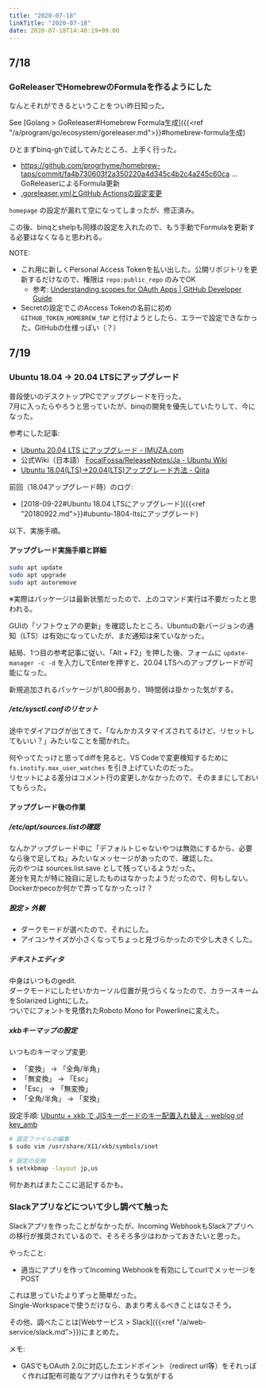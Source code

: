 ```yaml
---
title: "2020-07-18"
linkTitle: "2020-07-18"
date: 2020-07-18T14:40:19+09:00
---
```


## 7/18
### GoReleaserでHomebrewのFormulaを作るようにした

なんとそれができるということをつい昨日知った。

See [Golang > GoReleaser#Homebrew Formula生成]({{<ref "/a/program/go/ecosystem/goreleaser.md">}}#homebrew-formula生成)

ひとまずbinq-ghで試してみたところ、上手く行った。

- https://github.com/progrhyme/homebrew-taps/commit/fa4b730603f2a350220a4d345c4b2c4a245c60ca ... GoReleaserによるFormula更新
- [.goreleaser.ymlとGitHub Actionsの設定変更](https://github.com/binqry/binq-gh/commit/e7012eb2f8dc72777c2ee4ee0fbfc45151e90f41)

`homepage` の設定が漏れて空になってしまったが、修正済み。

この後、binqとshelpも同様の設定を入れたので、もう手動でFormulaを更新する必要はなくなると思われる。

NOTE:

- これ用に新しくPersonal Access Tokenを払い出した。公開リポジトリを更新するだけなので、権限は `repo:public_repo` のみでOK
  - 参考: [Understanding scopes for OAuth Apps | GitHub Developer Guide](https://developer.github.com/apps/building-oauth-apps/understanding-scopes-for-oauth-apps/)
- Secretの設定でこのAccess Tokenの名前に初め `GITHUB_TOKEN_HOMEBREW_TAP` と付けようとしたら、エラーで設定できなかった。GitHubの仕様っぽい（？）

## 7/19
### Ubuntu 18.04 -> 20.04 LTSにアップグレード

普段使いのデスクトップPCでアップグレードを行った。  
7月に入ったらやろうと思っていたが、binqの開発を優先していたりして、今になった。

参考にした記事:

- [Ubuntu 20.04 LTS にアップグレード - IMUZA.com](https://www.imuza.com/entry/ubuntu2004)
- 公式Wiki（日本語） [FocalFossa/ReleaseNotes/Ja - Ubuntu Wiki](https://wiki.ubuntu.com/FocalFossa/ReleaseNotes/Ja)
- [Ubuntu 18.04(LTS)→20.04(LTS)アップグレード方法 - Qiita](https://qiita.com/hitobb/items/2ee9b1c2c49760976e0f)

前回（18.04アップグレード時）のログ:

- [2018-09-22#Ubuntu 18.04 LTSにアップグレード]({{<ref "20180922.md">}}#ubuntu-1804-ltsにアップグレード)

以下、実施手順。

#### アップグレード実施手順と詳細

```sh
sudo apt update
sudo apt upgrade
sudo apt autoremove
```

※実際はパッケージは最新状態だったので、上のコマンド実行は不要だったと思われる。

GUIの「ソフトウェアの更新」を確認したところ、Ubuntuの新バージョンの通知（LTS）は有効になっていたが、まだ通知は来ていなかった。

結局、1つ目の参考記事に従い、「Alt + F2」を押した後、フォームに `update-manager -c -d` を入力してEnterを押すと、20.04 LTSへのアップグレードが可能になった。

新規追加されるパッケージが1,800弱あり、1時間弱は掛かった気がする。

##### /etc/sysctl.confのリセット

途中でダイアログが出てきて、「なんかカスタマイズされてるけど、リセットしてもいい？」みたいなことを聞かれた。

何やってたっけと思ってdiffを見ると、VS Codeで変更検知するために `fs.inotify.max_user_watches` を引き上げていたのだった。  
リセットによる差分はコメント行の変更しかなかったので、そのままにしておいてもらった。

#### アップグレード後の作業
##### /etc/apt/sources.listの確認

なんかアップグレード中に「デフォルトじゃないやつは無効にするから、必要なら後で足してね」みたいなメッセージがあったので、確認した。  
元のやつは sources.list.save として残っているようだった。  
差分を見たが特に独自に足したものはなかったようだったので、何もしない。  
Dockerかpecoか何かで弄ってなかったっけ？

##### 設定 > 外観

- ダークモードが選べたので、それにした。
- アイコンサイズが小さくなってちょっと見づらかったので少し大きくした。

##### テキストエディタ

中身はいつものgedit.  
ダークモードにしたせいかカーソル位置が見づらくなったので、カラースキームをSolarized Lightにした。  
ついでにフォントを見慣れたRoboto Mono for Powerlineに変えた。

##### xkbキーマップの設定

いつものキーマップ変更:

- 「変換」 -> 「全角/半角」
- 「無変換」 -> 「Esc」
- 「Esc」 -> 「無変換」
- 「全角/半角」 -> 「変換」

設定手順: [Ubuntu + xkb で JISキーボードのキー配置入れ替え - weblog of key_amb](https://keyamb.hatenablog.com/entry/2016/06/04/130022)

```sh
# 設定ファイルの編集
$ sudo vim /usr/share/X11/xkb/symbols/inet

# 設定の反映
$ setxkbmap -layout jp,us
```

何かあればまたここに追記するかも。

### Slackアプリなどについて少し調べて触った

Slackアプリを作ったことがなかったが、Incoming WebhookもSlackアプリへの移行が推奨されているので、そろそろ多少はわかっておきたいと思った。

やったこと:

- 適当にアプリを作ってIncoming Webhookを有効にしてcurlでメッセージをPOST

これは思っていたよりずっと簡単だった。  
Single-Workspaceで使うだけなら、あまり考えるべきことはなさそう。

その他、調べたことは[Webサービス > Slack]({{<ref "/a/web-service/slack.md">}})にまとめた。

メモ:

- GASでもOAuth 2.0に対応したエンドポイント（redirect url等）をそれっぽく作れば配布可能なアプリは作れそうな気がする
